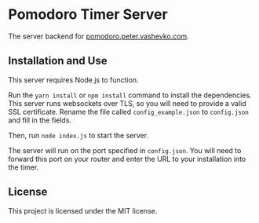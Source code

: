# Pomodoro Timer Server
The server backend for [pomodoro.peter.vashevko.com](https://pomodoro.peter.vashevko.com).

## Installation and Use
This server requires Node.js to function.

Run the `yarn install` or `npm install` command to install the dependencies. This server runs websockets over TLS, so you will need to provide a valid SSL certificate. Rename the file called `config_example.json` to `config.json` and fill in the fields.

Then, run `node index.js` to start the server.

The server will run on the port specified in `config.json`. You will need to forward this port on your router and enter the URL to your installation into the timer.

## License
This project is licensed under the MIT license.
